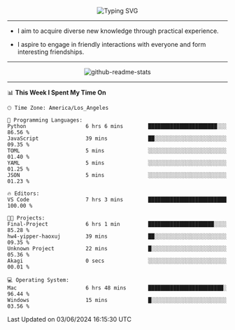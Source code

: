 <p align="center">
  <img src="https://readme-typing-svg.demolab.com?font=Fira+Code&weight=500&size=32&duration=2500&pause=1600&center=true&vCenter=true&random=false&width=1024&height=64&lines=Hi+there+%F0%9F%91%8B;I'm+delighted+you+could+make+it+here+%F0%9F%8E%89;I'm+Harry%2C+a+college+student+still+finding+my+way" alt="Typing SVG" />
</p>


---


- I aim to acquire diverse new knowledge through practical experience.

- I aspire to engage in friendly interactions with everyone and form interesting friendships.


---


<p align="center">
  <img src="https://github-readme-stats.vercel.app/api?username=Harry-Jing&show_icons=true" alt="github-readme-stats"/>
</p>


---

<!--START_SECTION:waka-->
📊 **This Week I Spent My Time On** 

```text
🕑︎ Time Zone: America/Los_Angeles

💬 Programming Languages: 
Python                   6 hrs 6 mins        ██████████████████████░░░   86.56 % 
JavaScript               39 mins             ██░░░░░░░░░░░░░░░░░░░░░░░   09.35 % 
TOML                     5 mins              ░░░░░░░░░░░░░░░░░░░░░░░░░   01.40 % 
YAML                     5 mins              ░░░░░░░░░░░░░░░░░░░░░░░░░   01.25 % 
JSON                     5 mins              ░░░░░░░░░░░░░░░░░░░░░░░░░   01.23 % 

🔥 Editors: 
VS Code                  7 hrs 3 mins        █████████████████████████   100.00 % 

🐱‍💻 Projects: 
Final-Project            6 hrs 1 min         █████████████████████░░░░   85.28 % 
hw4-yipper-haoxuj        39 mins             ██░░░░░░░░░░░░░░░░░░░░░░░   09.35 % 
Unknown Project          22 mins             █░░░░░░░░░░░░░░░░░░░░░░░░   05.36 % 
Akagi                    0 secs              ░░░░░░░░░░░░░░░░░░░░░░░░░   00.01 % 

💻 Operating System: 
Mac                      6 hrs 48 mins       ████████████████████████░   96.44 % 
Windows                  15 mins             █░░░░░░░░░░░░░░░░░░░░░░░░   03.56 % 
```


 Last Updated on 03/06/2024 16:15:30 UTC
<!--END_SECTION:waka-->
